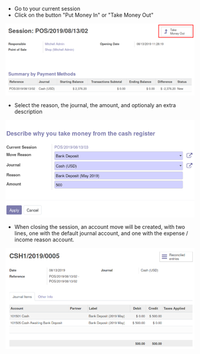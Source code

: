 - Go to your current session
- Click on the button "Put Money In" or "Take Money Out"

![](../static/description/pos_session_form.png)

- Select the reason, the journal, the amount, and optionaly an extra
  description

![](../static/description/wizard_pos_move_reason_form.png)

- When closing the session, an account move will be created, with two
  lines, one with the default journal account, and one with the expense
  / income reason account.

![](../static/description/account_move_form.png)
